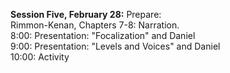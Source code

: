 **Session Five, February 28:**Prepare:   Rimmon-Kenan, Chapters 7-8: Narration.  8:00: Presentation: "Focalization" and Daniel  9:00: Presentation: "Levels and Voices" and Daniel  10:00: Activity